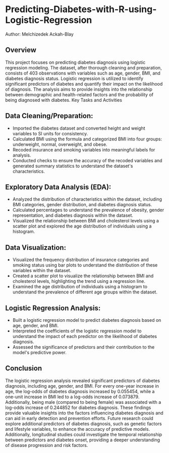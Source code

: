 # Predicting-Diabetes-with-R-using-Logistic-Regression

Author: Melchizedek Ackah-Blay

## Overview

This project focuses on predicting diabetes diagnosis using logistic regression modeling. The dataset, after thorough cleaning and preparation, consists of 403 observations with variables such as age, gender, BMI, and diabetes diagnosis status. Logistic regression is utilized to identify significant predictors of diabetes and quantify their impact on the likelihood of diagnosis. The analysis aims to provide insights into the relationship between demographic and health-related factors and the probability of being diagnosed with diabetes.
Key Tasks and Activities

## Data Cleaning/Preparation:
- Imported the diabetes dataset and converted height and weight variables to SI units for consistency.
- Calculated BMI using the formula and categorized BMI into four groups: underweight, normal, overweight, and obese.
- Recoded insurance and smoking variables into meaningful labels for analysis.
- Conducted checks to ensure the accuracy of the recoded variables and generated summary statistics to understand the dataset's characteristics.

## Exploratory Data Analysis (EDA):
- Analyzed the distribution of characteristics within the dataset, including BMI categories, gender distribution, and diabetes diagnosis status.
- Calculated percentages to understand the prevalence of obesity, gender representation, and diabetes diagnosis within the dataset.
- Visualized the relationship between BMI and cholesterol levels using a scatter plot and explored the age distribution of individuals using a histogram.

## Data Visualization:
- Visualized the frequency distribution of insurance categories and smoking status using bar plots to understand the distribution of these variables within the dataset.
- Created a scatter plot to visualize the relationship between BMI and cholesterol levels, highlighting the trend using a regression line.
- Examined the age distribution of individuals using a histogram to understand the prevalence of different age groups within the dataset.

## Logistic Regression Analysis:
- Built a logistic regression model to predict diabetes diagnosis based on age, gender, and BMI.
- Interpreted the coefficients of the logistic regression model to understand the impact of each predictor on the likelihood of diabetes diagnosis.
- Assessed the significance of predictors and their contribution to the model's predictive power.

## Conclusion

The logistic regression analysis revealed significant predictors of diabetes diagnosis, including age, gender, and BMI. For every one-year increase in age, the log-odds of diabetes diagnosis increased by 0.055454, while a one-unit increase in BMI led to a log-odds increase of 0.073879. Additionally, being male (compared to being female) was associated with a log-odds increase of 0.244852 for diabetes diagnosis. These findings provide valuable insights into the factors influencing diabetes diagnosis and can aid in early detection and prevention efforts. Future research could explore additional predictors of diabetes diagnosis, such as genetic factors and lifestyle variables, to enhance the accuracy of predictive models. Additionally, longitudinal studies could investigate the temporal relationship between predictors and diabetes onset, providing a deeper understanding of disease progression and risk factors.
